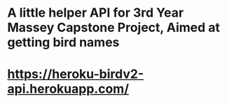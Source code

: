 # A little helper API for 3rd Year Massey Capstone Project, Aimed at getting bird names
# https://heroku-birdv2-api.herokuapp.com/
 
